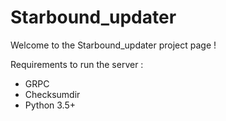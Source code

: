 # Starbound_updater

Welcome to the Starbound_updater project page !

Requirements to run the server :

- GRPC
- Checksumdir
- Python 3.5+
